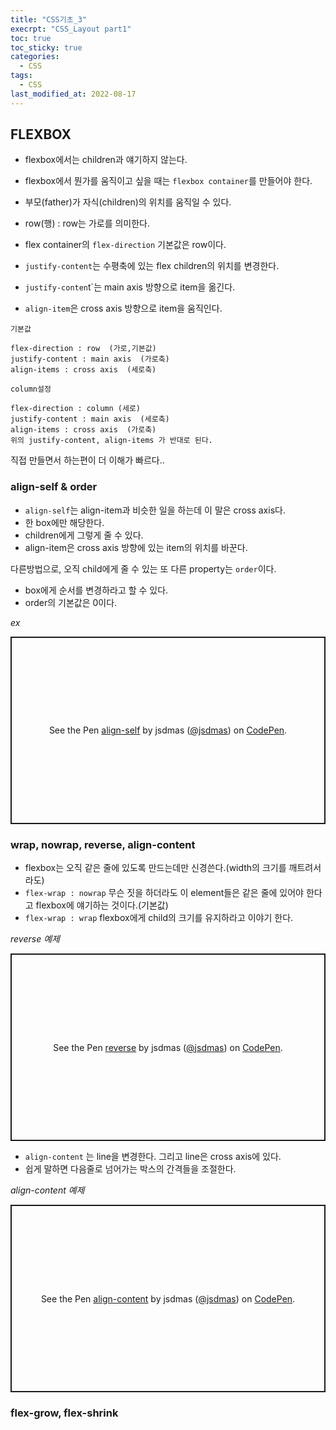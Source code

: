 ```yaml
---
title: "CSS기초_3"
execrpt: "CSS_Layout part1"
toc: true
toc_sticky: true
categories:
  - CSS
tags:
  - CSS
last_modified_at: 2022-08-17
---
```

## FLEXBOX

- flexbox에서는 children과 얘기하지 않는다.
- flexbox에서 뭔가를 움직이고 싶을 때는 `flexbox container`를 만들어야 한다.
- 부모(father)가 자식(children)의 위치를 움직일 수 있다.
- row(행) : row는 가로를 의미한다.
- flex container의 `flex-direction` 기본값은 row이다.
- `justify-content`는 수평축에 있는 flex children의 위치를 변경한다.
  
- `justify-conten`t`는 main axis 방향으로 item을 옮긴다.
- `align-item`은 cross axis 방향으로 item을 움직인다.

  
<div class="notice--primary" markdown="1">

`기본값`

```
flex-direction : row  (가로,기본값)
justify-content : main axis  (가로축)
align-items : cross axis  (세로축)
```
`column설정`

```
flex-direction : column (세로)
justify-content : main axis  (세로축)
align-items : cross axis  (가로축)
위의 justify-content, align-items 가 반대로 된다.
```

직접 만들면서 하는편이 더 이해가 빠르다..
</div>


### align-self & order

- `align-self`는 align-item과 비슷한 일을 하는데 이 말은 cross axis다. 
- 한 box에만 해당한다. 
- children에게 그렇게 줄 수 있다.
- align-item은 cross axis 방향에 있는 item의 위치를 바꾼다.


다른방법으로, 오직 child에게 줄 수 있는 또 다른 property는 `order`이다.
- box에게 순서를 변경하라고 할 수 있다.
- order의 기본값은 0이다.

*ex*
<p class="codepen" data-height="300" data-default-tab="html,result" data-slug-hash="zYWyweM" data-user="jsdmas" style="height: 300px; box-sizing: border-box; display: flex; align-items: center; justify-content: center; border: 2px solid; margin: 1em 0; padding: 1em;">
  <span>See the Pen <a href="https://codepen.io/jsdmas/pen/zYWyweM">
  align-self</a> by jsdmas (<a href="https://codepen.io/jsdmas">@jsdmas</a>)
  on <a href="https://codepen.io">CodePen</a>.</span>
</p>
<script async src="https://cpwebassets.codepen.io/assets/embed/ei.js"></script>


### wrap, nowrap, reverse, align-content

- flexbox는 오직 같은 줄에 있도록 만드는데만 신경쓴다.(width의 크기를 깨트려서라도)
- `flex-wrap : nowrap` 무슨 짓을 하더라도 이 element들은 같은 줄에 있어야 한다고 flexbox에 얘기하는 것이다.(기본값)
- `flex-wrap : wrap` flexbox에게 child의 크기를 유지하라고 이야기 한다.

*reverse 예제*

<p class="codepen" data-height="300" data-default-tab="html,result" data-slug-hash="YzadQZW" data-user="jsdmas" style="height: 300px; box-sizing: border-box; display: flex; align-items: center; justify-content: center; border: 2px solid; margin: 1em 0; padding: 1em;">
  <span>See the Pen <a href="https://codepen.io/jsdmas/pen/YzadQZW">
  reverse</a> by jsdmas (<a href="https://codepen.io/jsdmas">@jsdmas</a>)
  on <a href="https://codepen.io">CodePen</a>.</span>
</p>
<script async src="https://cpwebassets.codepen.io/assets/embed/ei.js"></script>

- `align-content` 는 line을 변경한다. 그리고 line은 cross axis에 있다.
- 쉽게 말하면 다음줄로 넘어가는 박스의 간격들을 조절한다.

*align-content 예제*
<p class="codepen" data-height="300" data-default-tab="html,result" data-slug-hash="ZExVyKw" data-user="jsdmas" style="height: 300px; box-sizing: border-box; display: flex; align-items: center; justify-content: center; border: 2px solid; margin: 1em 0; padding: 1em;">
  <span>See the Pen <a href="https://codepen.io/jsdmas/pen/ZExVyKw">
  align-content</a> by jsdmas (<a href="https://codepen.io/jsdmas">@jsdmas</a>)
  on <a href="https://codepen.io">CodePen</a>.</span>
</p>
<script async src="https://cpwebassets.codepen.io/assets/embed/ei.js"></script>


### flex-grow, flex-shrink

